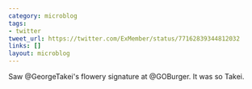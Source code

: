 ```yaml
---
category: microblog
tags:
- twitter
tweet_url: https://twitter.com/ExMember/status/77162839344812032
links: []
layout: microblog
---
```

Saw @GeorgeTakei's flowery signature at @GOBurger. It was so Takei.
